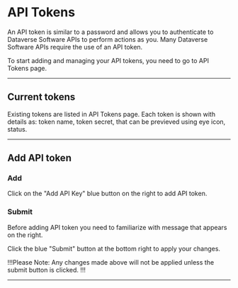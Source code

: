 # API Tokens

An API token is similar to a password and allows you to authenticate to Dataverse Software APIs to perform actions as you. Many Dataverse Software APIs require the use of an API token.

To start adding and managing your API tokens, you need to go to API Tokens page.

---

## Current tokens

Existing tokens are listed in API Tokens page. Each token is shown with details as: token name, token secret, that can be previeved using eye icon, status.

---

## Add API token

### Add

Click on the "Add API Key" blue button on the right to add API token.

### Submit

Before adding API token you need to familiarize with message that appears on the right.

Click the blue "Submit" button at the bottom right to apply your changes.

!!!Please Note:
Any changes made above will not be applied unless the submit button is clicked.
!!!

---


